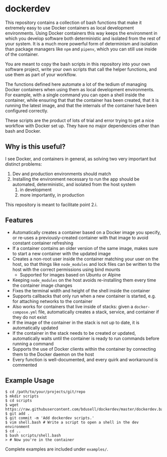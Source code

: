dockerdev
=========

This repository contains a collection of bash functions that make it extremely
easy to use Docker containers as local development environments. Using Docker
containers this way keeps the environment in which you develop software both
deterministic and isolated from the rest of your system. It is a much more
powerful form of determinism and isolation than package managers like `npm`
and `pipenv`, which you can still use inside of the container.

You are meant to copy the bash scripts in this repository into your own
software project, write your own scripts that call the helper functions, and
use them as part of your workflow.

The functions defined here automate a lot of the tedium of managing Docker
containers when using them as local development environments. For example,
with a single command you can open a shell inside the container, while
ensuring that that the container has been created, that it is running the
latest image, and that the internals of the container have been configured
correctly.

These scripts are the product of lots of trial and error trying to get a
nice workflow with Docker set up. They have no major dependencies other than
bash and Docker.

Why is this useful?
-------------------

I see Docker, and containers in general, as solving two very important but
distinct problems:

1. Dev and production environments should match
2. Installing the environment necessary to run the app should be automated,
   deterministic, and isolated from the host system
   1. in development
   2. more importantly, in production

This repository is meant to facilitate point 2.i.

Features
--------

* Automatically creates a container based on a Docker image you specify, or
  re-uses a previously-created container with that image to avoid constant
  container refreshing
* If a container contains an older version of the same image, makes sure to
  start a new container with the updated image
* Creates a non-root user inside the container matching your user on the
  host, so that things like `node_modules` and lock files can be written to
  the host with the correct permissions using bind mounts
  * Supported for images based on Ubuntu or Alpine
* Keeping `node_modules` on the host avoids re-installing them every time the
  container image changes
* Fixes the terminal width and height of the shell inside the container
* Supports callbacks that only run when a new container is started, e.g. for
  attaching networks to the container
* Also works for containers that live inside of stacks: given a
  `docker-compose.yml` file, automatically creates a stack, service, and
  container if they do not exist
* If the image of the container in the stack is not up to date, it is
  automatically updated
* If the container in the stack needs to be created or updated, automatically
  waits until the container is ready to run commands before running a command
* Supports the use of Docker clients within the container by connecting them
  to the Docker daemon on the host
* Every function is well-documented, and every quirk and workaround is
  commented

Example Usage
-------------

    $ cd /path/to/your/projects/git/repo
    $ mkdir scripts
    $ cd scripts
    $ wget https://raw.githubusercontent.com/bdusell/dockerdev/master/dockerdev.bash
    $ git add .
    $ git commit -m 'Add dockerdev scripts.'
    $ vim shell.bash # Write a script to open a shell in the dev environment
    $ cd ..
    $ bash scripts/shell.bash
    > # Now you're in the container

Complete examples are included under `examples/`.
